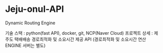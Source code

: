 # Jeju-onul-API
Dynamic Routing Engine

기술 스택 : python(fast API), docker, git, NCP(Naver Cloud)
프로젝트 상세 : 제주도 택배배송 경로최적화 및 소요시간 제공 API (경로최적화 및 소요시간 연산 ENGINE 서버는 별도)
